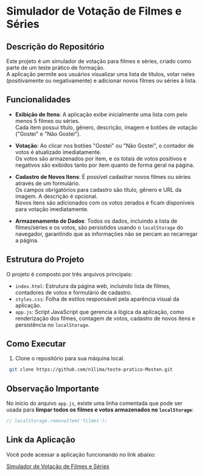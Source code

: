 # Simulador de Votação de Filmes e Séries

## Descrição do Repositório

Este projeto é um simulador de votação para filmes e séries, criado como parte de um teste prático de formação.  
A aplicação permite aos usuários visualizar uma lista de títulos, votar neles (positivamente ou negativamente) e adicionar novos filmes ou séries à lista.  

## Funcionalidades

- **Exibição de Itens**: A aplicação exibe inicialmente uma lista com pelo menos 5 filmes ou séries.  
  Cada item possui título, gênero, descrição, imagem e botões de votação ("Gostei" e "Não Gostei").
  
- **Votação**: Ao clicar nos botões "Gostei" ou "Não Gostei", o contador de votos é atualizado imediatamente.  
  Os votos são armazenados por item, e os totais de votos positivos e negativos são exibidos tanto por item quanto de forma geral na página.

- **Cadastro de Novos Itens**: É possível cadastrar novos filmes ou séries através de um formulário.  
  Os campos obrigatórios para cadastro são título, gênero e URL da imagem. A descrição é opcional.  
  Novos itens são adicionados com os votos zerados e ficam disponíveis para votação imediatamente.

- **Armazenamento de Dados**: Todos os dados, incluindo a lista de filmes/séries e os votos, são persistidos usando o `localStorage` do navegador, garantindo que as informações não se percam ao recarregar a página.

## Estrutura do Projeto

O projeto é composto por três arquivos principais:

- `index.html`: Estrutura da página web, incluindo lista de filmes, contadores de votos e formulário de cadastro.
- `styles.css`: Folha de estilos responsável pela aparência visual da aplicação.
- `app.js`: Script JavaScript que gerencia a lógica da aplicação, como renderização dos filmes, contagem de votos, cadastro de novos itens e persistência no `localStorage`.

## Como Executar

1. Clone o repositório para sua máquina local.  
  ```bash
   git clone https://github.com/n1lima/teste-pratico-Mosten.git
```

## Observação Importante

No início do arquivo `app.js`, existe uma linha comentada que pode ser usada para **limpar todos os filmes e votos armazenados no `localStorage`**:

```js
// localStorage.removeItem('filmes');
```

## Link da Aplicação

Você pode acessar a aplicação funcionando no link abaixo:

[Simulador de Votação de Filmes e Séries](https://n1lima.github.io/teste-pratico-Mosten)



